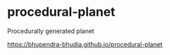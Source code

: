 # procedural-planet
Procedurally generated planet

https://bhupendra-bhudia.github.io/procedural-planet
